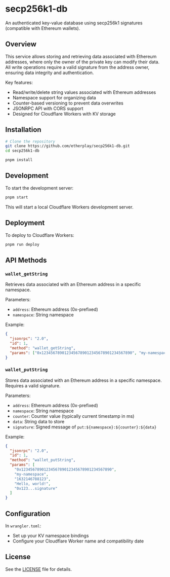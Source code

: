 # secp256k1-db

An authenticated key-value database using secp256k1 signatures (compatible with Ethereum wallets).

## Overview

This service allows storing and retrieving data associated with Ethereum addresses, where only the owner of the private key can modify their data. All write operations require a valid signature from the address owner, ensuring data integrity and authentication.

Key features:
- Read/write/delete string values associated with Ethereum addresses
- Namespace support for organizing data
- Counter-based versioning to prevent data overwrites
- JSONRPC API with CORS support
- Designed for Cloudflare Workers with KV storage

## Installation

```bash
# Clone the repository
git clone https://github.com/etherplay/secp256k1-db.git
cd secp256k1-db

pnpm install
```

## Development

To start the development server:

```bash
pnpm start
```

This will start a local Cloudflare Workers development server.

## Deployment

To deploy to Cloudflare Workers:

```bash
pnpm run deploy
```

## API Methods

### `wallet_getString`

Retrieves data associated with an Ethereum address in a specific namespace.

Parameters:
- `address`: Ethereum address (0x-prefixed)
- `namespace`: String namespace

Example:
```json
{
  "jsonrpc": "2.0",
  "id": 1,
  "method": "wallet_getString",
  "params": ["0x1234567890123456789012345678901234567890", "my-namespace"]
}
```

### `wallet_putString`

Stores data associated with an Ethereum address in a specific namespace. Requires a valid signature.

Parameters:
- `address`: Ethereum address (0x-prefixed)
- `namespace`: String namespace
- `counter`: Counter value (typically current timestamp in ms)
- `data`: String data to store
- `signature`: Signed message of `put:${namespace}:${counter}:${data}`

Example:
```json
{
  "jsonrpc": "2.0",
  "id": 1,
  "method": "wallet_putString",
  "params": [
    "0x1234567890123456789012345678901234567890",
    "my-namespace",
    "1632146788123",
    "Hello, world!",
    "0x123...signature"
  ]
}
```

## Configuration

In `wrangler.toml`:
- Set up your KV namespace bindings
- Configure your Cloudflare Worker name and compatibility date

## License

See the [LICENSE](LICENSE) file for details.

